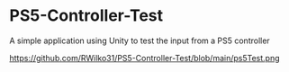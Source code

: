 # PS5-Controller-Test
A simple application using Unity to test the input from a PS5 controller

https://github.com/RWilko31/PS5-Controller-Test/blob/main/ps5Test.png

